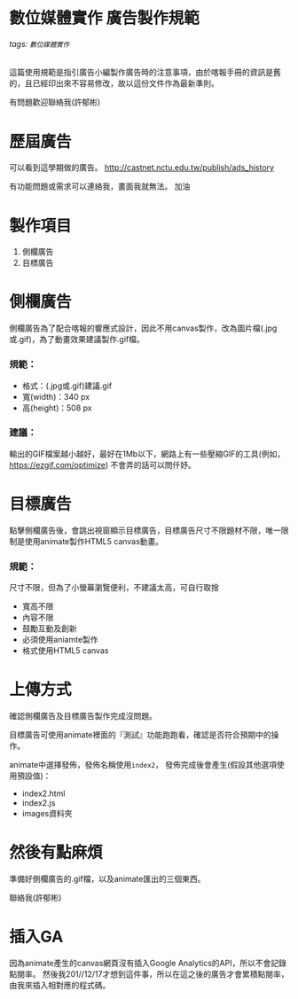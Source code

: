 數位媒體實作 廣告製作規範
===

###### tags: `數位媒體實作`

這篇使用規範是指引廣告小編製作廣告時的注意事項，由於喀報手冊的資訊是舊的，且已經印出來不容易修改，故以這份文件作為最新準則。

有問題歡迎聯絡我(許郁彬)

# 歷屆廣告

可以看到這學期做的廣告。
http://castnet.nctu.edu.tw/publish/ads_history


有功能問題或需求可以連絡我，畫面我就無法。
加油

# 製作項目

1. 側欄廣告
2. 目標廣告

# 側欄廣告




側欄廣告為了配合喀報的響應式設計，因此不用canvas製作，改為圖片檔(.jpg或.gif)，為了動畫效果建議製作.gif檔。

### 規範：
- 格式：(.jpg或.gif)建議.gif
- 寬(width)：340 px
- 高(height)：508 px

### 建議：
輸出的GIF檔案越小越好，最好在1Mb以下，網路上有一些壓縮GIF的工具(例如，https://ezgif.com/optimize)
不會弄的話可以問仟妤。

# 目標廣告

點擊側欄廣告後，會跳出視窗顯示目標廣告，目標廣告尺寸不限題材不限，唯一限制是使用animate製作HTML5 canvas動畫。

### 規範：
尺寸不限，但為了小螢幕瀏覽便利，不建議太高，可自行取捨

- 寬高不限
- 內容不限
- 鼓勵互動及創新
- 必須使用aniamte製作
- 格式使用HTML5 canvas

# 上傳方式

確認側欄廣告及目標廣告製作完成沒問題。

目標廣告可使用animate裡面的『測試』功能跑跑看，確認是否符合預期中的操作。

animate中選擇發佈，發佈名稱使用```index2```，
發佈完成後會產生(假設其他選項使用預設值)：
- index2.html
- index2.js
- images資料夾

# 然後有點麻煩

準備好側欄廣告的.gif檔，以及animate匯出的三個東西。

聯絡我(許郁彬)

# 插入GA

因為animate產生的canvas網頁沒有插入Google Analytics的API，所以不會記錄點閱率。
然後我201//12/17才想到這件事，所以在這之後的廣告才會累積點閱率，由我來插入相對應的程式碼。
